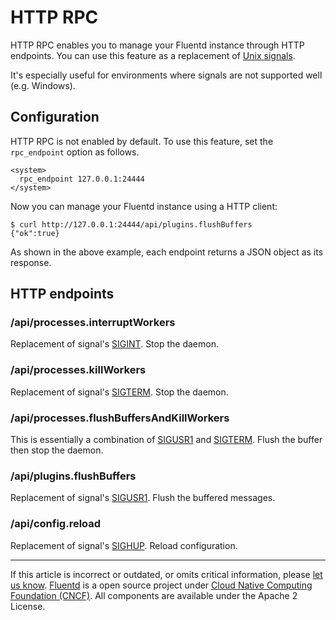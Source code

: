 # HTTP RPC

HTTP RPC enables you to manage your Fluentd instance through HTTP
endpoints. You can use this feature as a replacement of [Unix signals](/articles/signals.md).

It's especially useful for environments where signals are not supported
well (e.g. Windows).


## Configuration

HTTP RPC is not enabled by default. To use this feature, set the
`rpc_endpoint` option as follows.

``` {.CodeRay}
<system>
  rpc_endpoint 127.0.0.1:24444
</system>
```

Now you can manage your Fluentd instance using a HTTP client:

``` {.CodeRay}
$ curl http://127.0.0.1:24444/api/plugins.flushBuffers
{"ok":true}
```

As shown in the above example, each endpoint returns a JSON object as
its response.


## HTTP endpoints


### /api/processes.interruptWorkers

Replacement of signal's [SIGINT](/articles/signals.md/#sigint-or-sigterm). Stop the
daemon.


### /api/processes.killWorkers

Replacement of signal's [SIGTERM](/articles/signals.md/#sigint-or-sigterm). Stop the
daemon.


### /api/processes.flushBuffersAndKillWorkers

This is essentially a combination of [SIGUSR1](/articles/signals.md/#sigusr1) and
[SIGTERM](/articles/signals.md/#sigint-or-sigterm). Flush the buffer then stop the
daemon.


### /api/plugins.flushBuffers

Replacement of signal's [SIGUSR1](/articles/signals.md/#sigusr1). Flush the buffered
messages.


### /api/config.reload

Replacement of signal's [SIGHUP](/articles/signals.md/#sighup). Reload configuration.


------------------------------------------------------------------------

If this article is incorrect or outdated, or omits critical information,
please [let us know](https://github.com/fluent/fluentd-docs/issues?state=open).
[Fluentd](http://www.fluentd.org/) is a open source project under [Cloud Native Computing Foundation (CNCF)](https://cncf.io/). All components
are available under the Apache 2 License.
